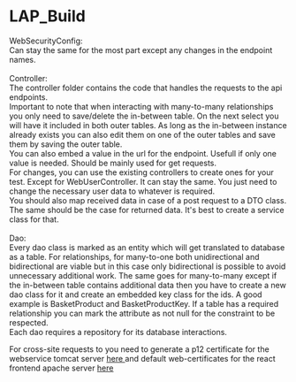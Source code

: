 # LAP_Build

WebSecurityConfig:<br> 
Can stay the same for the most part except any changes in the endpoint names.<br>
<br>
Controller:<br> 
The controller folder contains the code that handles the requests to the api endpoints.
<br>
Important to note that when interacting with many-to-many relationships you only need to save/delete
the in-between table. On the next select you will have it included in both outer tables. 
As long as the in-between instance already exists you can also edit them on one of the outer tables
and save them by saving the outer table.
<br>
You can also embed a value in the url for the endpoint. Usefull if only one value is needed.
Should be mainly used for get requests.
<br>
For changes, you can use the existing controllers to create ones for your test. Except for 
WebUserController. It can stay the same. You just need to change the necessary user data to
whatever is required.
<br>
You should also map received data in case of a post request to a DTO class. The same should
be the case for returned data. It's best to create a service class for that.<br>
<br>
Dao:<br>
Every dao class is marked as an entity which will get translated to database as a table.
For relationships, for many-to-one both unidirectional and bidirectional are viable but in this case only
bidirectional is possible to avoid unnecessary additional work. The same goes for many-to-many except if 
the in-between table contains additional data then you have to create a new dao class for it and create an
embedded key class for the ids. A good example is BasketProduct and BasketProductKey. If a table has a required
relationship you can mark the attribute as not null for the constraint to be respected.
<br>
Each dao requires a repository for its database interactions.

For cross-site requests to you need to generate a p12 certificate for the webservice tomcat server <a href="https://www.tutorialspoint.com/spring_boot/spring_boot_enabling_https.htm"> here </a> and default web-certificates
for the react frontend apache server <a href="https://medium.com/@praveenmobdev/localhost-as-https-with-reactjs-app-on-windows-a1270d7fbd1f"> here </a>



